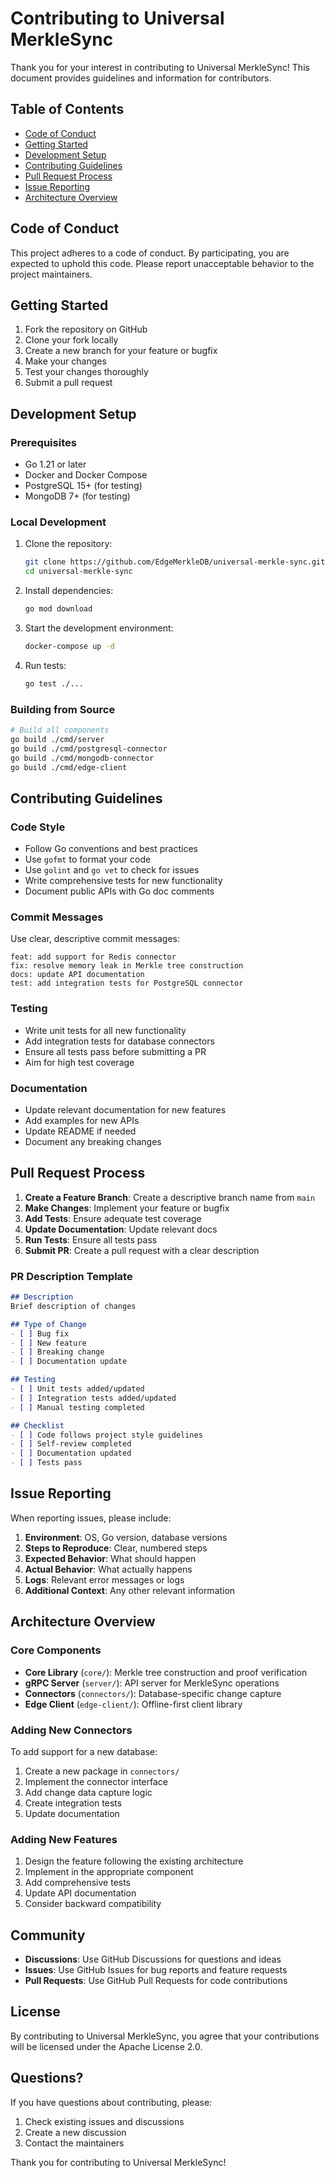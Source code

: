 # Contributing to Universal MerkleSync

Thank you for your interest in contributing to Universal MerkleSync! This document provides guidelines and information for contributors.

## Table of Contents

- [Code of Conduct](#code-of-conduct)
- [Getting Started](#getting-started)
- [Development Setup](#development-setup)
- [Contributing Guidelines](#contributing-guidelines)
- [Pull Request Process](#pull-request-process)
- [Issue Reporting](#issue-reporting)
- [Architecture Overview](#architecture-overview)

## Code of Conduct

This project adheres to a code of conduct. By participating, you are expected to uphold this code. Please report unacceptable behavior to the project maintainers.

## Getting Started

1. Fork the repository on GitHub
2. Clone your fork locally
3. Create a new branch for your feature or bugfix
4. Make your changes
5. Test your changes thoroughly
6. Submit a pull request

## Development Setup

### Prerequisites

- Go 1.21 or later
- Docker and Docker Compose
- PostgreSQL 15+ (for testing)
- MongoDB 7+ (for testing)

### Local Development

1. Clone the repository:
   ```bash
   git clone https://github.com/EdgeMerkleDB/universal-merkle-sync.git
   cd universal-merkle-sync
   ```

2. Install dependencies:
   ```bash
   go mod download
   ```

3. Start the development environment:
   ```bash
   docker-compose up -d
   ```

4. Run tests:
   ```bash
   go test ./...
   ```

### Building from Source

```bash
# Build all components
go build ./cmd/server
go build ./cmd/postgresql-connector
go build ./cmd/mongodb-connector
go build ./cmd/edge-client
```

## Contributing Guidelines

### Code Style

- Follow Go conventions and best practices
- Use `gofmt` to format your code
- Use `golint` and `go vet` to check for issues
- Write comprehensive tests for new functionality
- Document public APIs with Go doc comments

### Commit Messages

Use clear, descriptive commit messages:

```
feat: add support for Redis connector
fix: resolve memory leak in Merkle tree construction
docs: update API documentation
test: add integration tests for PostgreSQL connector
```

### Testing

- Write unit tests for all new functionality
- Add integration tests for database connectors
- Ensure all tests pass before submitting a PR
- Aim for high test coverage

### Documentation

- Update relevant documentation for new features
- Add examples for new APIs
- Update README if needed
- Document any breaking changes

## Pull Request Process

1. **Create a Feature Branch**: Create a descriptive branch name from `main`
2. **Make Changes**: Implement your feature or bugfix
3. **Add Tests**: Ensure adequate test coverage
4. **Update Documentation**: Update relevant docs
5. **Run Tests**: Ensure all tests pass
6. **Submit PR**: Create a pull request with a clear description

### PR Description Template

```markdown
## Description
Brief description of changes

## Type of Change
- [ ] Bug fix
- [ ] New feature
- [ ] Breaking change
- [ ] Documentation update

## Testing
- [ ] Unit tests added/updated
- [ ] Integration tests added/updated
- [ ] Manual testing completed

## Checklist
- [ ] Code follows project style guidelines
- [ ] Self-review completed
- [ ] Documentation updated
- [ ] Tests pass
```

## Issue Reporting

When reporting issues, please include:

1. **Environment**: OS, Go version, database versions
2. **Steps to Reproduce**: Clear, numbered steps
3. **Expected Behavior**: What should happen
4. **Actual Behavior**: What actually happens
5. **Logs**: Relevant error messages or logs
6. **Additional Context**: Any other relevant information

## Architecture Overview

### Core Components

- **Core Library** (`core/`): Merkle tree construction and proof verification
- **gRPC Server** (`server/`): API server for MerkleSync operations
- **Connectors** (`connectors/`): Database-specific change capture
- **Edge Client** (`edge-client/`): Offline-first client library

### Adding New Connectors

To add support for a new database:

1. Create a new package in `connectors/`
2. Implement the connector interface
3. Add change data capture logic
4. Create integration tests
5. Update documentation

### Adding New Features

1. Design the feature following the existing architecture
2. Implement in the appropriate component
3. Add comprehensive tests
4. Update API documentation
5. Consider backward compatibility

## Community

- **Discussions**: Use GitHub Discussions for questions and ideas
- **Issues**: Use GitHub Issues for bug reports and feature requests
- **Pull Requests**: Use GitHub Pull Requests for code contributions

## License

By contributing to Universal MerkleSync, you agree that your contributions will be licensed under the Apache License 2.0.

## Questions?

If you have questions about contributing, please:

1. Check existing issues and discussions
2. Create a new discussion
3. Contact the maintainers

Thank you for contributing to Universal MerkleSync!
